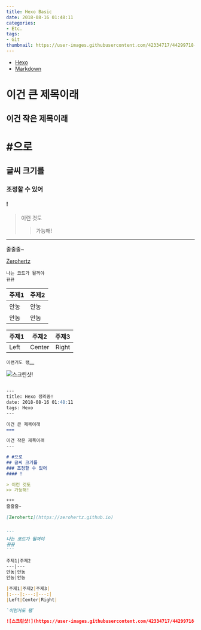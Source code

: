 ```yaml
---
title: Hexo Basic
date: 2018-08-16 01:48:11
categories:
- Etc.
tags:
- Git
thumbnail: https://user-images.githubusercontent.com/42334717/44299718-7584d080-a336-11e8-8496-4f1066c72a03.png
---
```


+ [Hexo](https://futurecreator.github.io/categories/Hexo/)
+ [Markdown](https://simhyejin.github.io/2016/06/30/Markdown-syntax/)

이건 큰 제목이래
===
<!-- more -->
이건 작은 제목이래
---

# #으로
## 글씨 크기를
### 조정할 수 있어
#### !

> 이런 것도
>> 가능해!

***
줄줄줄~

[Zerohertz](https://zerohertz.github.io)


~~~
나는 코드가 될꺼야
뀨뀨
~~~

주제1|주제2
---|---
안농|안농
안농|안농

|주제1|주제2|주제3|
|:---|:---:|---:|
|Left|Center|Right|

`이런거도 됑`__

![스크린샷!](https://user-images.githubusercontent.com/42334717/44299718-7584d080-a336-11e8-8496-4f1066c72a03.png)

~~~md

---
title: Hexo 정리중!
date: 2018-08-16 01:48:11
tags: Hexo
---

이건 큰 제목이래
===

이건 작은 제목이래
---

# #으로
## 글씨 크기를
### 조정할 수 있어
#### !

> 이런 것도
>> 가능해!

***
줄줄줄~

[Zerohertz](https://zerohertz.github.io)


```
나는 코드가 될꺼야
뀨뀨
```

주제1|주제2
---|---
안농|안농
안농|안농

|주제1|주제2|주제3|
|:---|:---:|---:|
|Left|Center|Right|

`이런거도 됑`

![스크린샷!](https://user-images.githubusercontent.com/42334717/44299718-7584d080-a336-11e8-8496-4f1066c72a03.png)
~~~
